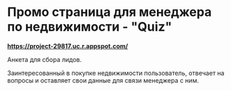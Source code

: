 # Промо страница для менеджера по недвижимости - "Quiz" 

**https://project-29817.uc.r.appspot.com/**

Анкета для сбора лидов. 

Заинтересованный в покупке недвижимости пользователь, отвечает на вопросы и оставляет свои данные для связи менеджера с ним. 
